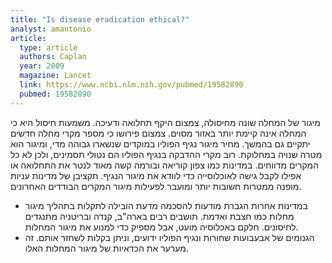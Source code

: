 ```yaml
---
title: "Is disease eradication ethical?"
analyst: amantonio
article:
  type: article
  authors: Caplan
  year: 2009
  magazine: Lancet
  link: https://www.ncbi.nlm.nih.gov/pubmed/19582890
  pubmed: 19582890
---
```


מיגור של המחלה שונה מחיסולה, צמצום היקף תחלואה ודעיכה. משמעות חיסול היא כי המחלה אינה קיימת יותר באזור מסוים. צמצום פירושו כי מספר מקרי מחלה חדשים יתקיים גם בהמשך.
מחיר מיגור נגיף הפוליו במוקדים שנשארו גבוהה מדי, ומיגור הוא מטרה שנויה במחלוקת. רוב מקרי ההדבקה בנגיף הפוליו הם נטולי תסמינים, ולכן לא כל המקרים מדווחים. במדינות כמו צפון קוריאה ובורמה קשה מאוד לנטר את התחלואה או אפילו לקבל גישה לאוכלוסייה כדי לוודא את מיגור הנגיף. תקציבן של מדינות עניות מופנה ממטרות חשובות יותר ומועבר לפעילות מיגור המקרים הבודדים האחרונים.
- במדינות אחרות הגברת מודעות להסכמה מדעת הובילה לתקלות בתהליך מיגור מחלות כמו חצבת ואדמת. תושבים רבים בארה"ב, קנדה ובריטניה מתנגדים לחיסונים. חלקם באכלוסיה מועט, אבל מספיק כדי למנוע את מיגור המחלות.
- הגנומים של אבעבועות שחורות ונגיף הפוליו ידועים, וניתן בקלות לשחזר אותם. זה מערער את הכדאיות של מיגור המחלות האלו.

